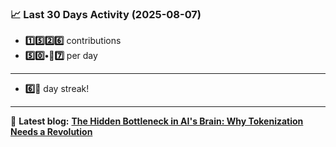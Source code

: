 <!--START_STATS-->
### 📈 Last 30 Days Activity (2025-08-07)  
- **1️⃣5️⃣2️⃣6️⃣** contributions  
- **5️⃣0️⃣•🎱7️⃣** per day
---
- **6️⃣🎱** day streak!
---
📝 **Latest blog:** [**The Hidden Bottleneck in AI's Brain: Why Tokenization Needs a Revolution**](https://andriak.com/blog/tokenization-revolution)
<!--END_STATS-->
